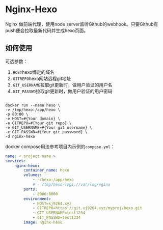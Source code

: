 # Nginx-Hexo

Nginx 做前端代理，使用node server监听Github的webhook。只要Github有push便会拉取最新代码并生成hexo页面。

## 如何使用
可选参数：
1. `HOST`hexo绑定的域名
2. `GITREPO`hexo网站远程git地址
3. `GIT_USERNAME`拉取git更新时，做用户验证的用户名
4. `GIT_PASSWD`拉取git更新时，做用户验证的用户密码

```

docker run --name hexo \
-v /tmp/hexo:/app/hexo \
-p 80:80 \
-e HOST=#{Your domain} \
-e GITREPO=#{Your git repo} \
-e GIT_USERNAME=#{Your git username} \
-e GIT_PASSWD=#{Your git password} \
-d nginx-hexo
```
docker compose用法参考项目内示例的`compose.yml`：
```yml
name: < project name >
services:
    nginx-hexo:
        container_name: hexo
        volumes:
            - ~/hexo:/app/hexo
            # - /tmp/hexo-logs://var/log/nginx
        ports:
            - 8000:8000
        environment:
            - HOST=xj9264.xyz
            - GITREPO=https://git.xj9264.xyz/myproj/hexo.git
            - GIT_USERNAME=test1234
            - GIT_PASSWD=test1234
        image: nginx-hexo
```
